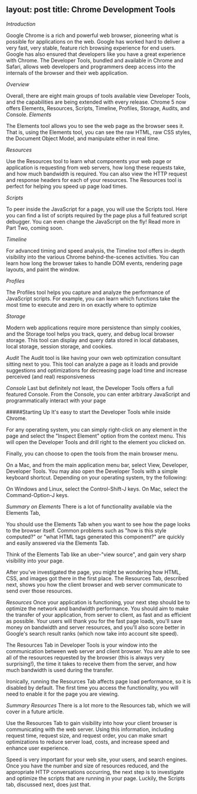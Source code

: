 layout:  post
title: Chrome Development Tools
---
 *Introduction*
 
  Google Chrome is a rich and powerful web browser, pioneering what is possible for applications on the web. Google has worked hard to deliver a very fast, very stable, feature rich browsing experience for end users. Google has also ensured that developers like you have a great experience with Chrome. The Developer Tools, bundled and available in Chrome and 
  Safari, allows web developers and programmers deep access into the internals of the browser and their web application.
  
 *Overview*
 
 Overall, there are eight main groups of tools available view Developer Tools, and the capabilities are being extended with every release. Chrome 5 now offers Elements, Resources, Scripts, Timeline, Profiles, Storage, Audits, and Console.
 *Elements*
 
 The Elements tool allows you to see the web page as the browser sees it. That is, using the Elements tool, you can see the raw HTML, raw CSS styles, the Document Object Model, and manipulate either in real time.
 
 *Resources*
 
 Use the Resources tool to learn what components your web page or application is requesting from web servers, how long these requests take, and how much bandwidth is required. You can also view the HTTP request and response headers for each of your resources. The Resources tool is perfect for helping you speed up page load times. 
 
 *Scripts*
 
 To peer inside the JavaScript for a page, you will use the Scripts tool. Here you can find a list of scripts required by the page plus a full featured script debugger. You can even change the JavaScript on the fly! Read more in Part Two, coming soon.
 
 *Timeline*
 
 For advanced timing and speed analysis, the Timeline tool offers in-depth visibility into the various Chrome behind-the-scenes activities. You can learn how long the browser takes to handle DOM events, rendering page layouts, and paint the window.
 
*Profiles*

The Profiles tool helps you capture and analyze the performance of JavaScript scripts. For example, you can learn which functions take the most time to execute and zero in on exactly where to optimize

*Storage*

Modern web applications require more persistence than simply cookies, and the Storage tool helps you track, query, and debug local browser storage. This tool can display and query data stored in local databases, local storage, session storage, and cookies.

*Audit*
The Audit tool is like having your own web optimization consultant sitting next to you. This tool can analyze a page as it loads and provide suggestions and optimizations for decreasing page load time and increase perceived (and real) responsiveness

*Console*
Last but definitely not least, the Developer Tools offers a full featured Console. From the Console, you can enter arbitrary JavaScript and programmatically interact with your page

#####Starting Up
It's easy to start the Developer Tools while inside Chrome.

For any operating system, you can simply right-click on any element in the page and select the "Inspect Element" option from the context menu. This will open the Developer Tools and drill right to the element you clicked on.

Finally, you can choose to open the tools from the main browser menu.

On a Mac, and from the main application menu bar, select View, Developer, Developer Tools.
You may also open the Developer Tools with a simple keyboard shortcut. Depending on your operating system, try the following:

On Windows and Linux, select the Control-Shift-J keys.
On Mac, select the Command-Option-J keys.

*Summary on Elements*
There is a lot of functionality available via the Elements Tab,

You should use the Elements Tab when you want to see how the page looks to the browser itself. Common problems such as "how is this style computed?" or "what HTML tags generated this component?" are quickly and easily answered via the Elements Tab.

Think of the Elements Tab like an uber-"view source", and gain very sharp visibility into your page.

After you've investigated the page, you might be wondering how HTML, CSS, and images got there in the first place. The Resources Tab, described next, shows you how the client browser and web server communicate to send over those resources.

*Resources*
Once your application is functioning, your next step should be to optimize the network and bandwidth performance. You should aim to make the transfer of your application, from server to client, as fast and as efficient as possible. Your users will thank you for the fast page loads, you'll save money on bandwidth and server resources, and you'll also score better in Google's search result ranks (which now take into account site speed).

The Resources Tab in Developer Tools is your window into the communication between web server and client browser. You are able to see all of the resources requested by the browser (this is always very surprising!), the time it takes to receive them from the server, and how much bandwidth is used during the transfer.

Ironically, running the Resources Tab affects page load performance, so it is disabled by default. The first time you access the functionality, you will need to enable it for the page you are viewing.

*Summary Resources*
There is a lot more to the Resources tab, which we will cover in a future article.

Use the Resources Tab to gain visibility into how your client browser is communicating with the web server. Using this information, including request time, request size, and request order, you can make smart optimizations to reduce server load, costs, and increase speed and enhance user experience.

Speed is very important for your web site, your users, and search engines. Once you have the number and size of resources reduced, and the appropriate HTTP conversations occurring, the next step is to investigate and optimize the scripts that are running in your page. Luckily, the Scripts tab, discussed next, does just that.



 

